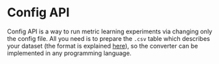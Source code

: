 # Config API
Config API is a way to run metric learning experiments via changing only the config file.
All you need is to prepare the `.csv` table which describes your dataset
(the format is explained [here](https://open-metric-learning.readthedocs.io/en/latest/contents/datasets.html)), so the converter
can be implemented in any programming language.
